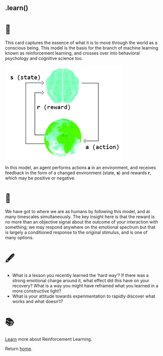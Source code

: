 ## .learn()

# 🔬

This card captures the essence of what it is to move through the world as a conscious being. This model is the basis for the branch of machine learning known as reinforcement learning, and crosses over into behavioral psychology and cognitive science too. 

​              ![learn-explained.png](../../assets/learn-explained.png)            

In this model, an agent performs actions **a** in an environment, and receives feedback in the form of a changed environment (state, **s**) and rewards **r**, which may be positive or negative. 

# 🧩

We have got to where we are as humans by following this model, and at many timescales simultaneously. The key insight here is that the reward is no more than an objective signal about the outcome of your interaction with something; we may respond anywhere on the emotional spectrum but that is largely a conditioned response to the original stimulus, and is one of many options. 

# 🖋️

- What is a lesson you recently learned the ‘hard way’? If there was a strong emotional charge around it, what effect did this have on your recovery? What is a way you might have reframed what you learned in a more constructive light?
- What is your attitude towards experimentation to rapidly discover what works and what doesn’t?

# 📚

[Learn](https://www.youtube.com/watch?v=e3Jy2vShroE) more about Reinforcement Learning.

Return [home](../index.md).
